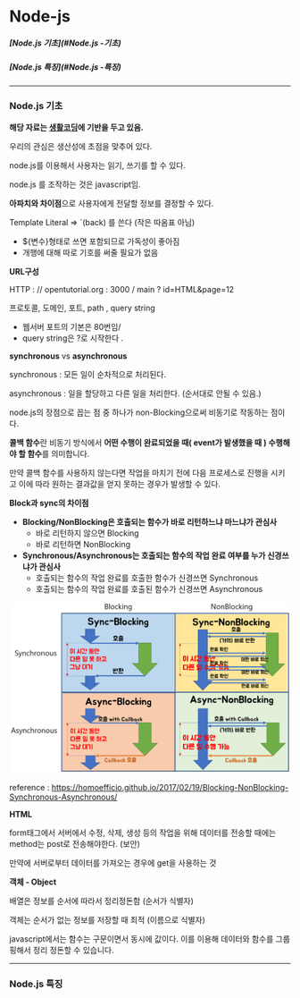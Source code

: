 # Node-js
##### [Node.js 기초](#Node.js -기초)
##### [Node.js 특징](#Node.js -특징)
---
### Node.js 기초
**해당 자료는 [생활코딩](#https://opentutorials.org/course/3332/21028)에 기반을 두고 있음.**


우리의 관심은 생산성에 초점을 맞추어 있다. 

node.js를 이용해서 사용자는 읽기, 쓰기를 할 수 있다.



node.js 를 조작하는 것은 javascript임.



**아파치와 차이점**으로 사용자에게 전달할 정보를 결정할 수 있다.



Template Literal => `(back) 를 쓴다 (작은 따옴표 아님)

- ${변수}형태로 쓰면 포함되므로 가독성이 좋아짐
- 개행에 대해 따로 기호를 써줄 필요가 없음



**URL구성**

HTTP : // opentutorial.org : 3000 / main ? id=HTML&page=12

프로토콜, 도메인, 포트, path , query string

- 웹서버 포트의 기본은 80번임/
- query string은 ?로 시작한다 .



**synchronous** vs **asynchronous**

synchronous : 모든 일이 순차적으로 처리된다.

asynchronous : 일을 할당하고 다른 일을 처리한다. (순서대로 안될 수 있음.)



node.js의 장점으로 꼽는 점 중 하나가 non-Blocking으로써 비동기로 작동하는 점이다.

**콜백 함수**란 비동기 방식에서 **어떤 수행이 완료되었을 때( event가 발생했을 때 ) 수행해야 할 함수**를 의미합니다.

만약 콜백 함수를 사용하지 않는다면 작업을 마치기 전에 다음 프로세스로 진행을 시키고 이에 따라 원하는 결과값을 얻지 못하는 경우가 발생할 수 있다.



**Block과 sync의 차이점**

- **Blocking/NonBlocking은 호출되는 함수가 바로 리턴하느냐 마느냐가 관심사**
  - 바로 리턴하지 않으면 Blocking
  - 바로 리턴하면 NonBlocking
- **Synchronous/Asynchronous는 호출되는 함수의 작업 완료 여부를 누가 신경쓰냐가 관심사**
  - 호출되는 함수의 작업 완료를 호출한 함수가 신경쓰면 Synchronous
  - 호출되는 함수의 작업 완료를 호출된 함수가 신경쓰면 Asynchronous

<img src="./assets/sync_async.png">

reference : https://homoefficio.github.io/2017/02/19/Blocking-NonBlocking-Synchronous-Asynchronous/



**HTML**

form태그에서 서버에서 수정, 삭제, 생성 등의 작업을 위해 데이터를 전송할 때에는 method는 post로 전송해야한다. (보안)

만약에 서버로부터 데이터를 가져오는 경우에 get을 사용하는 것



**객체 - Object**

배열은 정보를 순서에 따라서 정리정돈함 (순서가 식별자)

객체는 순서가 없는 정보를 저장할 때 최적 (이름으로 식별자)

javascript에서는 함수는 구문이면서 동시에 값이다. 이를 이용해 데이터와 함수를 그룹핑해서 정리 정돈할 수 있습니다.

---

### Node.js 특징

